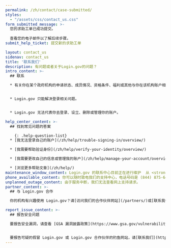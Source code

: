 ```yaml
---
permalink: /zh/contact/case-submitted/
styles:
  - "/assets/css/contact_us.css"
form_submitted_message: >-
  您的求助工单已成功提交。
  
  查看您的电子邮件以了解后续步骤。
submit_help_ticket: 提交新的求助工单

layout: contact_us
sidenav: contact_us
title: '联系我们'
description: 有问题或者关于Login.gov的问题？
intro_content: >-
  ## 联系

  * 有关你在某个政府机构的申请状态、成员情况、资格条件、福利或其他与你在该机构账户相关的问题，请联系该机构来获得帮助。其联系信息可在机构网站上得到。


  * Login.gov 只能解决登录相关问题。


  * Login.gov 无法代表你去登录、设立、删除或管理你的账户。

help_center_content: >-
  ## 找到常见问题的答案

    {: .help-question-list}
  * [我无法登录自己的账户](/zh/help/trouble-signing-in/overview/)

  * [我需要帮助验证身份](/zh/help/verify-your-identity/overview/)

  * [我需要更改自己的信息或管理我的账户](/zh/help/manage-your-account/overview/)

  * [浏览更多帮助文章](/zh/help/)
maintenance_window_content: Login.gov 的联系中心目前正在进行维护  从 <strong>%{start_time} - %{end_time}.</strong>请访问以下常见主题获得帮助。
phone_available_content: 你可以随时致电我们的支持中心，电话号码是 (844) 875-6446.
unplanned_outage_content: 由于服务中断，我们无法查看网上支持请求。
partner_content: >-
  ## 与 Login.gov 合作

  你的机构有兴趣使用 Login.gov？请[访问我们的合作伙伴网站](/partners/)或[联系我们](/partners/business-inquiries/)。

report_issue_content: >-
  ## 报告安全问题

  要报告安全漏洞，请查看 [GSA 漏洞披露政策](https://www.gsa.gov/vulnerability-disclosure-policy)并通过 [GSA Bug Bounty（漏洞奖赏）](https://hackerone.com/gsa_bbp){:class="usa-link--external"}计划提交您的报告。


  要报告可疑的假冒 Login.gov 或 Login.gov 合作伙伴的钓鱼网站，请[联系我们](https://forms.gle/uj8NwiaDrieVHa466){:class="usa-link--external"}。
---
```

